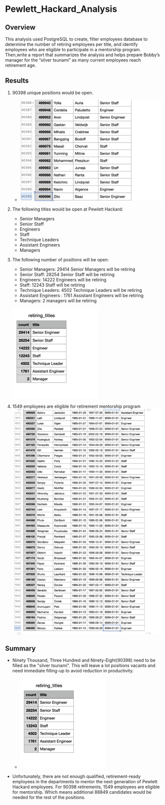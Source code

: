 # Pewlett_Hackard_Analysis
## Overview
This analysis used PostgreSQL to create, filter employees database to determine the number of retiring employees per title, and identify employees who are eligible to participate in a mentorship program. Then,write a report that summarizes the analysis and helps prepare Bobby’s manager for the “silver tsunami” as many current employees reach retirement age.
## Results
1. 90398 unique positions would be open.
    - ![unique_title2.png](unique_title2.png)
2. The following titles would be open at Pewlett Hackard:
    - Senior Managers
    - Senior Staff
    - Engineers
    - Staff
    - Technique Leaders
    - Assistant Engineers
    - Managers
3. The following number of positions will be open:
    - Senior Managers: 29414 Senior Managers will be retiring
    - Senior Staff: 28254 Senior Staff will be retiring
    - Engineers: 14222 Engineers will be retiring
    - Staff: 12243 Staff will be retiring
    - Technique Leaders: 4502 Technique Leaders will be retiring
    - Assistant Engineers : 1761 Assistant Engineers will be retiring
    - Managers: 2 managers will be retiring
  
     ![retiring_titles.png](retiring_titles.png)
4. 1549 employees are eligible for retirement mentorship program 
     ![mentorship_eligibility.png](mentorship_eligibility.png)

## Summary
- Ninety Thousand, Three Hundred and Ninety-Eight(90398) need to be filled as the "silver tsunami". This will leave a lot positions vacants and need immediate         filling-up to avoid reduction in productivity.
  -  ![retiring_titles.png](retiring_titles.png)

- Unfortunately, there are not enough qualified, retirement-ready employees in the departments to mentor the next generation of Pewlett Hackard employees. For 90398   retirements, 1549 employees are eligible for mentorship. Which means additional 88849 candidates would be needed for the rest of the positions.
